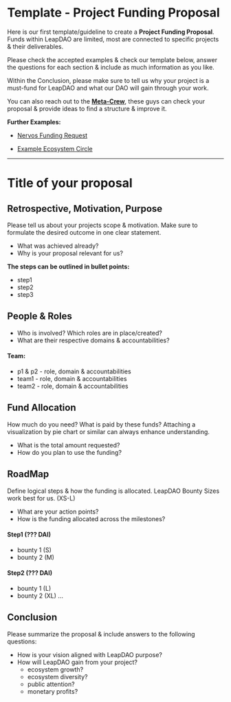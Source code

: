 # Template - Project Funding Proposal
Here is our first template/guideline to create a **Project Funding Proposal**.
Funds within LeapDAO are limited, most are connected to specific projects & their deliverables.

Please check the accepted examples & check our template below, answer the questions for each section & include as much information as you like.

Within the Conclusion, please make sure to tell us why your project is a must-fund for LeapDAO and what our DAO will gain through your work.

You can also reach out to the **[Meta-Crew](https://app.glassfrog.com/organizations/14849/orgnav/roles/12809527/overview)**, these guys can check your proposal & provide ideas to find a structure & improve it.

**Further Examples:**

* [Nervos Funding Request](https://hackmd.io/781cenAXTN-eerSGpufWjg)

* [Example Ecosystem Circle](https://docs.google.com/document/d/1PJq1P2-zzCphRlpb3LvcX0IuZp5XUoRwAIxQKW5S9aM/edit)

___
# Title of your proposal
## Retrospective, Motivation, Purpose
Please tell us about your projects scope & motivation.
Make sure to formulate the desired outcome in one clear statement.

* What was achieved already?
* Why is your proposal relevant for us?

**The steps can be outlined in bullet points:**

- step1
- step2
- step3
## People & Roles
* Who is involved? Which roles are in place/created?
* What are their respective domains & accountabilities?
#### Team:
* p1 & p2 - role, domain & accountabilities
* team1 - role, domain & accountabilities
* team2 - role, domain & accountabilities
## Fund Allocation
How much do you need? What is paid by these funds?
Attaching a visualization by pie chart or similar can always enhance understanding.

* What is the total amount requested?
* How do you plan to use the funding?

## RoadMap
Define logical steps & how the funding is allocated. LeapDAO Bounty Sizes work best for us. (XS-L)
* What are your action points? 
* How is the funding allocated across the milestones?
#### Step1 (??? DAI)
- bounty 1 (S)
- bounty 2 (M)

#### Step2 (??? DAI)
- bounty 1 (L)
- bounty 2 (XL)
...

## Conclusion

Please summarize the proposal & include answers to the following questions:

- How is your vision aligned with LeapDAO purpose?
- How will LeapDAO gain from your project?
    - ecosystem growth?
    - ecosystem diversity?
    - public attention?
    - monetary profits?